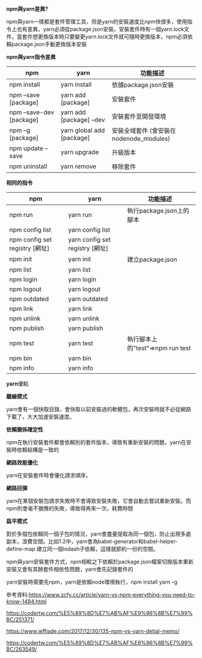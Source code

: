 **npm與yarn差異?**

npm與yarn一樣都是套件管理工具，但是yarn的安裝速度比npm快很多，使用指令上也有差異，yarn必須從package.json安裝，安裝套件時有一個yarn.lock文件，當套件想更換版本時只要變更yarn.lock文件就可隨時更換版本，npm必須依賴package.json手動更換版本安裝



**npm與yarn指令差異**

| npm                     | yarn                      | 功能描述                                |
| ----------------------- | ------------------------- | --------------------------------------- |
| npm install             | yarn install              | 依據package.json安裝                    |
| npm –save [package]     | yarn add [package]        | 安裝套件                                |
| npm –save-dev [package] | yarn add [package] –dev   | 安裝套件至開發環境                      |
| npm –g [package]        | yarn global add [package] | 安裝全域套件 (會安裝在nodenode_modules) |
| npm update –save        | yarn upgrade              | 升級版本                                |
| npm uninstall           | yarn remove               | 移除套件                                |



**相同的指令**

| npm                            | yarn                            | 功能描述                         |
| ------------------------------ | ------------------------------- | -------------------------------- |
| npm run                        | yarn run                        | 執行package.json上的腳本         |
| npm config list                | yarn config list                |                                  |
| npm config set registry [網址] | yarn config set registry [網址] |                                  |
| npm init                       | yarn init                       | 建立package.json                 |
| npm list                       | yarn list                       |                                  |
| npm login                      | yarn login                      |                                  |
| npm logout                     | yarn logout                     |                                  |
| npm outdated                   | yarn outdated                   |                                  |
| npm link                       | yarn link                       |                                  |
| npm unlink                     | yarn unlink                     |                                  |
| npm publish                    | yarn publish                    |                                  |
| npm test                       | yarn test                       | 執行腳本上的"test"=>npm run test |
| npm bin                        | yarn bin                        |                                  |
| npm info                       | yarn info                       |                                  |



**yarn**優點

**離線模式**

 yarn會有一個快取目錄，會快取以前安裝過的軟體包，再次安裝時就不必從網路下載了，大大加速安裝速度。

**依賴關係確定性**

npm在執行安裝套件都會依賴別的套件版本，導致有重新安裝的問題，yarn在安裝時依賴結構是一致的

**網路效能優化**

yarn在安裝套件時會優化請求順序。

**網路回彈**

yarn在某個安裝包請求失敗時不會導致安裝失敗，它會自動去嘗試重新安裝。而npm則會毫不猶豫的失敗，導致得再來一次，耗費時間

**扁平模式**

對於多個包依賴同一個子包的情況，yarn會盡量提取為同一個包，防止出現多處副本，浪費空間。比如1.2中，yarn會為babel-generator和babel-helper-define-map 建立同一個lodash子依賴，這樣就節約一份的空間。



npm與yarn安裝套件方式，npm相較之下依賴於package.json檔案切換版本重新安裝又會有其餘套件相依性問題，yarn會先記錄套件的

yarn安裝時需要先npm，yarn是依賴node環境執行，npm install yarn -g



參考資料:https://www.zcfy.cc/article/yarn-vs-npm-everything-you-need-to-know-1484.html

https://codertw.com/%E5%89%8D%E7%AB%AF%E9%96%8B%E7%99%BC/251371/

https://www.jeffjade.com/2017/12/30/135-npm-vs-yarn-detial-memo/

https://codertw.com/%E5%89%8D%E7%AB%AF%E9%96%8B%E7%99%BC/263549/